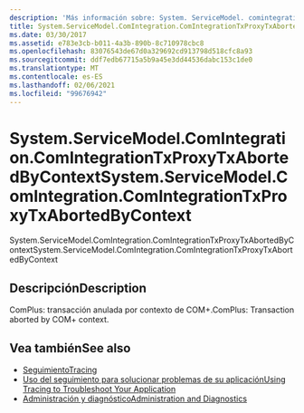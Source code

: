 ```yaml
---
description: 'Más información sobre: System. ServiceModel. comintegration. ComIntegrationTxProxyTxAbortedByContext'
title: System.ServiceModel.ComIntegration.ComIntegrationTxProxyTxAbortedByContext
ms.date: 03/30/2017
ms.assetid: e783e3cb-b011-4a3b-890b-8c710978cbc8
ms.openlocfilehash: 83076543de67d0a329692cd913798d518cfc8a93
ms.sourcegitcommit: ddf7edb67715a5b9a45e3dd44536dabc153c1de0
ms.translationtype: MT
ms.contentlocale: es-ES
ms.lasthandoff: 02/06/2021
ms.locfileid: "99676942"
---
```

# <a name="systemservicemodelcomintegrationcomintegrationtxproxytxabortedbycontext"></a><span data-ttu-id="e8dfb-103">System.ServiceModel.ComIntegration.ComIntegrationTxProxyTxAbortedByContext</span><span class="sxs-lookup"><span data-stu-id="e8dfb-103">System.ServiceModel.ComIntegration.ComIntegrationTxProxyTxAbortedByContext</span></span>

<span data-ttu-id="e8dfb-104">System.ServiceModel.ComIntegration.ComIntegrationTxProxyTxAbortedByContext</span><span class="sxs-lookup"><span data-stu-id="e8dfb-104">System.ServiceModel.ComIntegration.ComIntegrationTxProxyTxAbortedByContext</span></span>  
  
## <a name="description"></a><span data-ttu-id="e8dfb-105">Descripción</span><span class="sxs-lookup"><span data-stu-id="e8dfb-105">Description</span></span>  

 <span data-ttu-id="e8dfb-106">ComPlus: transacción anulada por contexto de COM+.</span><span class="sxs-lookup"><span data-stu-id="e8dfb-106">ComPlus: Transaction aborted by COM+ context.</span></span>  
  
## <a name="see-also"></a><span data-ttu-id="e8dfb-107">Vea también</span><span class="sxs-lookup"><span data-stu-id="e8dfb-107">See also</span></span>

- [<span data-ttu-id="e8dfb-108">Seguimiento</span><span class="sxs-lookup"><span data-stu-id="e8dfb-108">Tracing</span></span>](index.md)
- [<span data-ttu-id="e8dfb-109">Uso del seguimiento para solucionar problemas de su aplicación</span><span class="sxs-lookup"><span data-stu-id="e8dfb-109">Using Tracing to Troubleshoot Your Application</span></span>](using-tracing-to-troubleshoot-your-application.md)
- [<span data-ttu-id="e8dfb-110">Administración y diagnóstico</span><span class="sxs-lookup"><span data-stu-id="e8dfb-110">Administration and Diagnostics</span></span>](../index.md)
